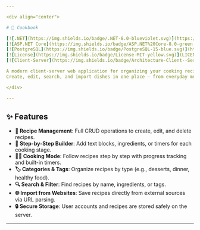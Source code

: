 ```yaml
---

<div align="center">

# 📖 Cookbook

[![.NET](https://img.shields.io/badge/.NET-8.0-blueviolet.svg)](https://dotnet.microsoft.com/)
[![ASP.NET Core](https://img.shields.io/badge/ASP.NET%20Core-8.0-green.svg)](https://learn.microsoft.com/aspnet/core)
[![PostgreSQL](https://img.shields.io/badge/PostgreSQL-15-blue.svg)](https://www.postgresql.org/)
[![License](https://img.shields.io/badge/License-MIT-yellow.svg)](LICENSE)
[![Client-Server](https://img.shields.io/badge/Architecture-Client--Server-orange.svg)](https://en.wikipedia.org/wiki/Client%E2%80%93server_model)

A modern client-server web application for organizing your cooking recipes.
Create, edit, search, and import dishes in one place — from everyday meals to family favorites.

</div>

---
```


## ✨ Features

* **🍴 Recipe Management**: Full CRUD operations to create, edit, and delete recipes.
* **🧩 Step-by-Step Builder**: Add text blocks, ingredients, or timers for each cooking stage.
* **👨‍🍳 Cooking Mode**: Follow recipes step by step with progress tracking and built-in timers.
* **🏷️ Categories & Tags**: Organize recipes by type (e.g., desserts, dinner, healthy food).
* **🔍 Search & Filter**: Find recipes by name, ingredients, or tags.
* **🌐 Import from Websites**: Save recipes directly from external sources via URL parsing.
* **🔒 Secure Storage**: User accounts and recipes are stored safely on the server.

---
